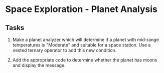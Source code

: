 # Space Exploration - Planet Analysis

## Tasks

1. Make a planet analyzer which will determine if a planet with mid-range temperatures is "Moderate" and suitable for a space station. Use a nested ternary operator to add this new condition.

2. Add the appropriate code to determine whether the planet has moons and display the message.